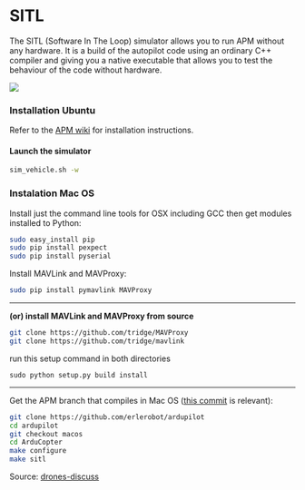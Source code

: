 # SITL

The SITL (Software In The Loop) simulator allows you to run APM  without any hardware. It is a build of the autopilot code using an ordinary C++ compiler and giving you a native executable that allows you to test the behaviour of the code without hardware.

![](http://dev.ardupilot.com/wp-content/uploads/sites/6/2013/04/SITL_Linux.png)

### Installation Ubuntu
Refer to the [APM wiki](http://dev.ardupilot.com/wiki/setting-up-sitl-on-linux/) for installation instructions.

#### Launch the simulator
```bash
sim_vehicle.sh -w
```

### Instalation Mac OS
Install just the command line tools for OSX including GCC then get modules installed to Python:
```bash
sudo easy_install pip
sudo pip install pexpect
sudo pip install pyserial
```
Install MAVLink and MAVProxy:
```bash
sudo pip install pymavlink MAVProxy
```

---

**(or) install MAVLink and MAVProxy from source**
```bash
git clone https://github.com/tridge/MAVProxy
git clone https://github.com/tridge/mavlink
```
run this setup command in both directories
```
sudo python setup.py build install
```

---

Get the APM branch that compiles in Mac OS ([this commit](https://github.com/erlerobot/ardupilot/commit/337bd7bf1f6d285934e887ddb06563960d0aa157) is relevant):
```bash
git clone https://github.com/erlerobot/ardupilot
cd ardupilot
git checkout macos
cd ArduCopter
make configure
make sitl
```

Source: [drones-discuss](https://groups.google.com/forum/#!searchin/drones-discuss/SITL$20mac$20os/drones-discuss/kLx9kJAT9As/5UnGEn-mSQsJ)
